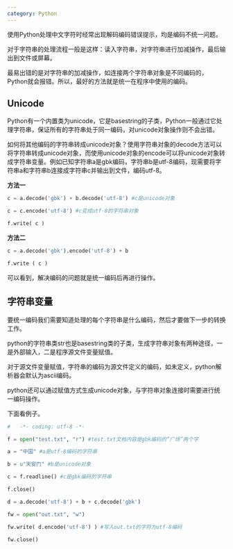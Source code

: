 ```yaml
---
category: Python
---
```


使用Python处理中文字符时经常出现解码编码错误提示，均是编码不统一问题。

对于字符串的处理流程一般是这样：读入字符串，对字符串进行加减操作，最后输出到文件或屏幕。

最易出错的是对字符串的加减操作，如连接两个字符串对象是不同编码的，Python就会报错。所以，最好的方法就是统一在程序中使用的编码。

## Unicode

Python有一个内置类为unicode，它是basestring的子类，Python一般通过它处理字符串，保证所有的字符串处于同一编码，对unicode对象操作则不会出错。

如何将其他编码的字符串转成unicode对象？使用字符串对象的decode方法可以将字符串转成unicode对象，而使用unicode对象的encode可以将unicode对象转成字符串变量。例如已知字符串a是gbk编码，字符串b是utf-8编码，现需要将字符串a和字符串b连接成字符串c并输出到文件，编码utf-8。

**方法一**

```python
c = a.decode('gbk') + b.decode('utf-8') #c是unicode对象

c = c.encode('utf-8') #c变成utf-8的字符串对象

f.write( c )
```

**方法二**

```python
c = a.decode('gbk').encode('utf-8') + b

f.write ( c )
```

可以看到，解决编码的问题就是统一编码后再进行操作。

## 字符串变量

要统一编码我们需要知道处理的每个字符串是什么编码，然后才要做下一步的转换工作。

python的字符串类str也是basestring类的子类，生成字符串对象有两种途径，一是外部输入，二是程序源文件变量赋值。

对于源文件变量赋值，字符串的编码为源文件定义的编码，如未定义，python解析器会默认为ascii编码。

python还可以通过赋值方式生成unicode对象，与字符串对象连接时需要进行统一编码操作。

下面看例子。

```python
#   -*- coding: utf-8 -*-

f = open("test.txt", "r") #test.txt文档内容是gbk编码的”广场”两个字

a = "中国" #a是utf-8编码的字符串

b = u"天安门" #b是unicode对象

c = f.readline() #c是gbk编码的字符串

f.close()

d = a.decode('utf-8') + b + c.decode('gbk')

fw = open("out.txt", "w")

fw.write( d.encode('utf-8') ) #写入out.txt的字符为utf-8编码

fw.close()
```

